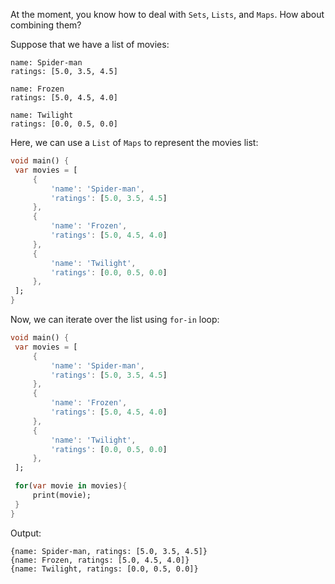 At the moment, you know how to deal with `Sets`, `Lists`, and `Maps`. How about combining them?

Suppose that we have a list of movies:

```
name: Spider-man
ratings: [5.0, 3.5, 4.5]

name: Frozen
ratings: [5.0, 4.5, 4.0]

name: Twilight
ratings: [0.0, 0.5, 0.0]
```

Here, we can use a `List` of `Maps` to represent the movies list:

```dart
void main() {
 var movies = [
     {
         'name': 'Spider-man',
         'ratings': [5.0, 3.5, 4.5]
     },
     {
         'name': 'Frozen',
         'ratings': [5.0, 4.5, 4.0]
     },
     {
         'name': 'Twilight',
         'ratings': [0.0, 0.5, 0.0]
     },
 ];
}
```

Now, we can iterate over the list using `for-in` loop:

```dart
void main() {
 var movies = [
     {
         'name': 'Spider-man',
         'ratings': [5.0, 3.5, 4.5]
     },
     {
         'name': 'Frozen',
         'ratings': [5.0, 4.5, 4.0]
     },
     {
         'name': 'Twilight',
         'ratings': [0.0, 0.5, 0.0]
     },
 ];

 for(var movie in movies){
     print(movie);
 }
}
```

Output:

```
{name: Spider-man, ratings: [5.0, 3.5, 4.5]}
{name: Frozen, ratings: [5.0, 4.5, 4.0]}
{name: Twilight, ratings: [0.0, 0.5, 0.0]}
```
